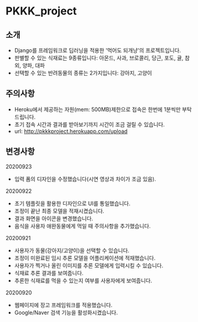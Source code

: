 # PKKK_project

## 소개
  - Django를 프레임워크로 딥러닝을 적용한 '먹어도 되개냥'의 프로젝트입니다.
  - 판별할 수 있는 식재료는 9종류입니다: 아몬드, 사과, 브로콜리, 당근, 포도, 귤, 참외, 양파, 대파
  - 선택할 수 있는 반려동물의 종류는 2가지입니다: 강아지, 고양이
  
## 주의사항
  - Heroku에서 제공하는 자원(mem: 500MB)제한으로 접속은 한번에 1분씩만 부탁드립니다.
  - 초기 접속 시간과 결과를 받아보기까지 시간이 조금 걸릴 수 있습니다.
  - url: http://pkkkproject.herokuapp.com/upload
  
## 변경사항
  20200923
  - 입력 폼의 디자인을 수정했습니다(시연 영상과 차이가 조금 있음).
  
  20200922
  - 초기 템플릿을 활용한 디자인으로 UI를 통일했습니다.
  - 조정이 끝난 최종 모델을 적재시켰습니다.
  - 결과 화면을 아이콘을 변경했습니다.
  - 음식을 사용자 애완동물에게 먹일 때 주의사항을 추가했습니다.
  
  20200921 
  - 사용자가 동물(강아지/고양이)을 선택할 수 있습니다.
  - 조정이 미완료된 임시 추론 모델을 어플리케이션에 적재했습니다.
  - 사용자가 찍거나 올린 이미지를 추론 모델에게 입력시킬 수 있습니다.
  - 식재료 추론 결과를 보여줍니다.
  - 추론한 식재료를 먹을 수 있는지 여부를 사용자에게 보여줍니다.

  20200920
  - 웹페이지에 장고 프레임워크를 적용했습니다.
  - Google/Naver 검색 기능을 활성화시켰습니다.
